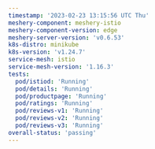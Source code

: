 ```yaml
---
timestamp: '2023-02-23 13:15:56 UTC Thu'
meshery-component: meshery-istio
meshery-component-version: edge
meshery-server-version: 'v0.6.53'
k8s-distro: minikube
k8s-version: 'v1.24.7'
service-mesh: istio
service-mesh-version: '1.16.3'
tests:
  pod/istiod: 'Running'
  pod/details: 'Running'
  pod/productpage: 'Running'
  pod/ratings: 'Running'
  pod/reviews-v1: 'Running'
  pod/reviews-v2: 'Running'
  pod/reviews-v3: 'Running'
overall-status: 'passing'
---
```

